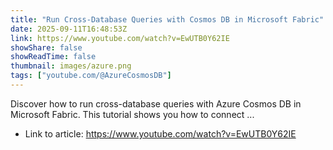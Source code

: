 ```yaml
---
title: "Run Cross-Database Queries with Cosmos DB in Microsoft Fabric"
date: 2025-09-11T16:48:53Z
link: https://www.youtube.com/watch?v=EwUTB0Y62IE
showShare: false
showReadTime: false
thumbnail: images/azure.png
tags: ["youtube.com/@AzureCosmosDB"]
---
```

Discover how to run cross-database queries with Azure Cosmos DB in Microsoft Fabric. This tutorial shows you how to connect ...

- Link to article: https://www.youtube.com/watch?v=EwUTB0Y62IE